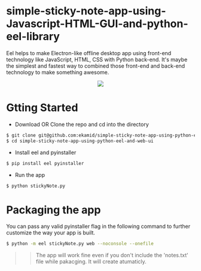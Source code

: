 # simple-sticky-note-app-using-Javascript-HTML-GUI-and-python-eel-library

Eel helps to make Electron-like offline desktop app using front-end technology like JavaScript, HTML, CSS with Python back-end. It's maybe the simplest and fastest way to combined those front-end and back-end technology to make something awesome.


<p align="center"><img src="https://github.com/ekamid/simple-sticky-note-app-using-python-eel-and-web-ui/blob/master/UI_sample.PNG"></p>

# Gtting Started

* Download OR Clone the repo and cd into the directory
```bash
$ git clone git@github.com:ekamid/simple-sticky-note-app-using-python-eel-and-web-ui.git
$ cd simple-sticky-note-app-using-python-eel-and-web-ui
```
* Install eel and pyinstaller
```bash
$ pip install eel pyinstaller
```
* Run the app

```bash
$ python stickyNote.py
```
# Packaging the app

You can pass any valid pyinstaller flag in the following command to further customize the way your app is built.

```bash
$ python -m eel stickyNote.py web --noconsole --onefile
```

>> The app will work fine even if you don't include the 'notes.txt' file while pakacging. It will create atumaticly. 
